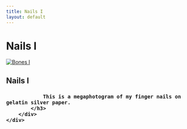 ```yaml
---
title: Nails I
layout: default
---
```

<div class="col-md-9 col-md-offset-3">
	<h1>
	Nails I
	</h1>
	<div class="projects">
		<div class="project-item">
			<a href="img/objects/nails.jpg" data-lightbox="img">
				<img src="img/objects/nails.jpg" alt="Bones I">
			</a>
			<h2 class="title">Nails I</h2>
			<h3>
				
				This is a megaphotogram of my finger nails on gelatin silver paper.
			</h3>
		</div>
	</div>
</div>
